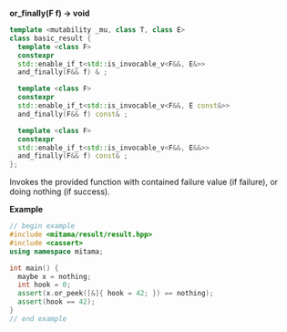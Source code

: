 **or_finally(F f) -> void**


```cpp
template <mutability _mu, class T, class E>
class basic_result {
  template <class F>
  constexpr
  std::enable_if_t<std::is_invocable_v<F&&, E&>>
  and_finally(F&& f) & ;

  template <class F>
  constexpr
  std::enable_if_t<std::is_invocable_v<F&&, E const&>>
  and_finally(F&& f) const& ;

  template <class F>
  constexpr
  std::enable_if_t<std::is_invocable_v<F&&, E&&>>
  and_finally(F&& f) const& ;
};
```

Invokes the provided function with contained failure value (if failure), or doing nothing (if success).

**Example**

```cpp
// begin example
#include <mitama/result/result.hpp>
#include <cassert>
using namespace mitama;

int main() {
  maybe x = nothing;
  int hook = 0;
  assert(x.or_peek([&]{ hook = 42; }) == nothing);
  assert(hook == 42);
}
// end example
```
